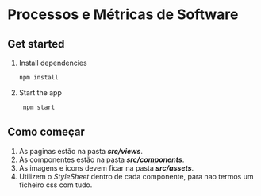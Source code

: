 # Processos e Métricas de Software

## Get started
1. Install dependencies
   ```bash
   npm install
   ```
2. Start the app
   ```bash
    npm start
   ```

## Como começar

1. As paginas estão na pasta ***src/views***.
2. As componentes estão na pasta ***src/components***.
3. As imagens e icons devem ficar na pasta ***src/assets***.
4. Utilizem o *StyleSheet* dentro de cada componente, para nao termos um ficheiro css com tudo.

